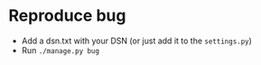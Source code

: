 # Reproduce bug

- Add a dsn.txt with your DSN (or just add it to the `settings.py`)
- Run `./manage.py bug`
